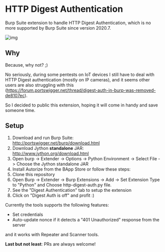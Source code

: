 # HTTP Digest Authentication
Burp Suite extension to handle HTTP Digest Authentication, which is no more supported by Burp Suite since version 2020.7.

![img](https://raw.githubusercontent.com/pyno/http-digest-auth/main/http-digest-auth.png)

## Why
Because, why not? ;)

No seriously, during some pentests on IoT devices I still have to deal with HTTP Digest authentication (mostly on IP cameras), and it seems other users are also struggling with this (https://forum.portswigger.net/thread/digest-auth-in-burp-was-removed-de8107ec).

So I decided to public this extension, hoping it will come in handy and save someone time.

## Setup
1. Download and run Burp Suite: http://portswigger.net/burp/download.html
2. Download Jython **standalone** JAR: http://www.jython.org/download.html
3. Open burp -> Extender -> Options -> Python Environment -> Select File -> Choose the Jython standalone JAR
4. Install Autorize from the BApp Store or follow these steps:
5. Clone this repository
6. Open Burp -> Extender -> Burp Extensions -> Add -> Set Extension Type to "Python" and Choose http-digest-auth.py file.
7. See the "Digest Authentication" tab to setup the extension
8. Click on "Digest Auth is off" and profit :)

Currently the tools supports the following features:
- Set credentials
- Auto-update nonce if it detects a "401 Unauthorized" response from the server

and it works with Repeater and Scanner tools.

**Last but not least**: PRs are always welcome!

